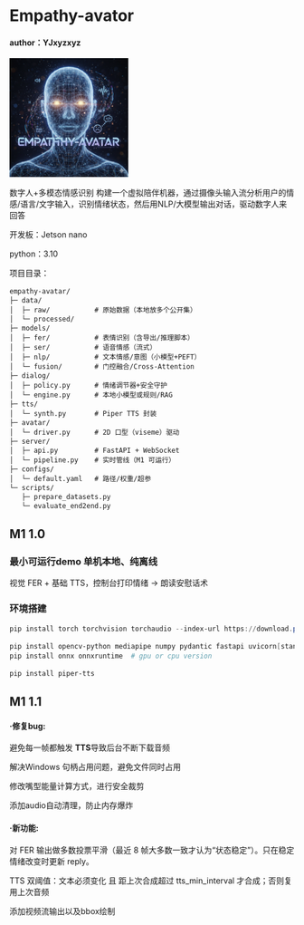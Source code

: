 # Empathy-avator

#### author：YJxyzxyz

<img src="https://github.com/YJxyzxyz/Empathy-avator/blob/master/Empathy-avator.png" width="210px">

数字人+多模态情感识别 构建一个虚拟陪伴机器，通过摄像头输入流分析用户的情感/语言/文字输入，识别情绪状态，然后用NLP/大模型输出对话，驱动数字人来回答

开发板：Jetson nano

python：3.10

项目目录：

```
empathy-avatar/
├─ data/
│  ├─ raw/           # 原始数据（本地放多个公开集）
│  └─ processed/
├─ models/
│  ├─ fer/           # 表情识别（含导出/推理脚本）
│  ├─ ser/           # 语音情感（流式）
│  ├─ nlp/           # 文本情感/意图（小模型+PEFT）
│  └─ fusion/        # 门控融合/Cross-Attention
├─ dialog/
│  ├─ policy.py      # 情绪调节器+安全守护
│  └─ engine.py      # 本地小模型或规则/RAG
├─ tts/
│  └─ synth.py       # Piper TTS 封装
├─ avatar/
│  └─ driver.py      # 2D 口型（viseme）驱动
├─ server/
│  ├─ api.py         # FastAPI + WebSocket
│  └─ pipeline.py    # 实时管线（M1 可运行）
├─ configs/
│  └─ default.yaml   # 路径/权重/超参
└─ scripts/
   ├─ prepare_datasets.py
   └─ evaluate_end2end.py
```

## M1 1.0 

### 最小可运行demo 单机本地、纯离线

视觉 FER + 基础 TTS，控制台打印情绪 → 朗读安慰话术

### 环境搭建

```powershell
pip install torch torchvision torchaudio --index-url https://download.pytorch.org/whl/cu12.x
```

```powershell
pip install opencv-python mediapipe numpy pydantic fastapi uvicorn[standard] websockets pyannote.audio librosa sounddevice webrtcvad
pip install onnx onnxruntime  # gpu or cpu version
```

```powershell
pip install piper-tts
```



## M1 1.1

#### ·修复bug:

避免每一帧都触发 **TTS**导致后台不断下载音频 

解决Windows 句柄占用问题，避免文件同时占用

修改嘴型能量计算方式，进行安全裁剪

添加audio自动清理，防止内存爆炸

#### ·新功能:

对 FER 输出做多数投票平滑（最近 8 帧大多数一致才认为“状态稳定”）。只在稳定情绪改变时更新 reply。

TTS 双阈值：文本必须变化 且 距上次合成超过 tts_min_interval 才合成；否则复用上次音频

添加视频流输出以及bbox绘制
